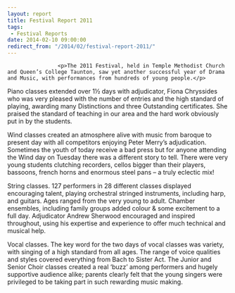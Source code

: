 ```yaml
---
layout: report
title: Festival Report 2011
tags: 
 - Festival Reports
date: 2014-02-10 09:00:00
redirect_from: "/2014/02/festival-report-2011/"
---
```

<section>

                    
                    <p>The 2011 Festival, held in Temple Methodist Church and Queen’s College Taunton, saw yet another successful year of Drama and Music, with performances from hundreds of young people.</p>
<p>Piano classes extended over 1½ days with adjudicator, Fiona Chryssides who was very pleased with the number of entries and the high standard of playing, awarding many Distinctions and three Outstanding certificates. She praised the standard of teaching in our area and the hard work obviously put in by the students.</p>
<p>Wind classes created an atmosphere alive with music from baroque to present day with all competitors enjoying Peter Merry’s adjudication. Sometimes the youth of today receive a bad press but for anyone attending the Wind day on Tuesday there was a different story to tell. There were very young students clutching recorders, cellos bigger than their players, bassoons, french horns and enormous steel pans &#8211; a truly eclectic mix!</p>
<p>String classes. 127 performers in 28 different classes displayed encouraging talent, playing orchestral stringed instruments, including harp, and guitars. Ages ranged from the very young to adult. Chamber ensembles, including family groups added colour &#038; some excitement to a full day. Adjudicator Andrew Sherwood encouraged and inspired throughout, using his expertise and experience to offer much technical and musical help.</p>
<p>Vocal classes. The key word for the two days of vocal classes was variety, with singing of a high standard from all ages. The range of voice qualities and styles covered everything from Bach to Sister Act. The Junior and Senior Choir classes created a real ‘buzz’ among performers and hugely supportive audience alike; parents clearly felt that the young singers were privileged to be taking part in such rewarding music making. </p>

                
</section>
